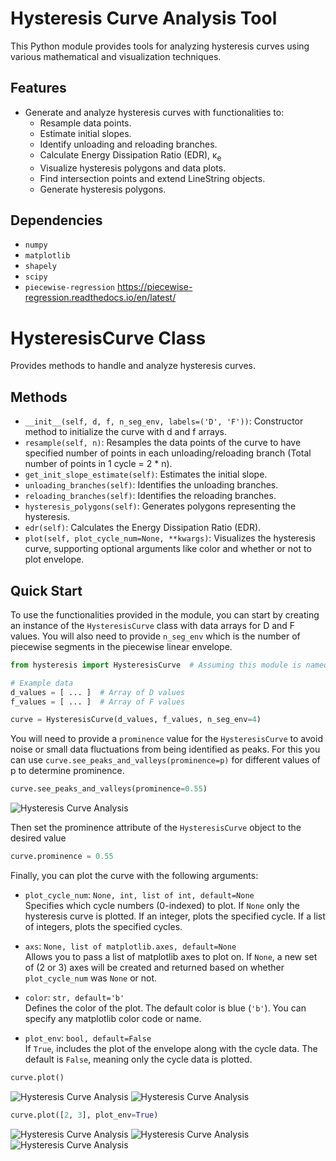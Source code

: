 # Hysteresis Curve Analysis Tool

This Python module provides tools for analyzing hysteresis curves using various mathematical and visualization techniques.

## Features
- Generate and analyze hysteresis curves with functionalities to:
    - Resample data points.
    - Estimate initial slopes.
    - Identify unloading and reloading branches.
    - Calculate Energy Dissipation Ratio (EDR), κ<sub>e</sub>
    - Visualize hysteresis polygons and data plots.
    - Find intersection points and extend LineString objects.
    - Generate hysteresis polygons.

## Dependencies
- `numpy`
- `matplotlib`
- `shapely`
- `scipy`
- `piecewise-regression` https://piecewise-regression.readthedocs.io/en/latest/

# HysteresisCurve Class
Provides methods to handle and analyze hysteresis curves.

## Methods
- `__init__(self, d, f, n_seg_env, labels=('D', 'F'))`: Constructor method to initialize the curve with d and f arrays.
- `resample(self, n)`: Resamples the data points of the curve to have specified number of points in each unloading/reloading branch (Total number of points in 1 cycle = 2 * n).
- `get_init_slope_estimate(self)`: Estimates the initial slope.
- `unloading_branches(self)`: Identifies the unloading branches.
- `reloading_branches(self)`: Identifies the reloading branches.
- `hysteresis_polygons(self)`: Generates polygons representing the hysteresis.
- `edr(self)`: Calculates the Energy Dissipation Ratio (EDR).
- `plot(self, plot_cycle_num=None, **kwargs)`: Visualizes the hysteresis curve, supporting optional arguments like color and whether or not to plot envelope.

## Quick Start
To use the functionalities provided in the module, you can start by creating an instance of the `HysteresisCurve` class with data arrays for D and F values.
You will also need to provide `n_seg_env` which is the number of piecewise segments in the piecewise linear envelope.

```python
from hysteresis import HysteresisCurve  # Assuming this module is named 'hysteresis.py'

# Example data
d_values = [ ... ]  # Array of D values
f_values = [ ... ]  # Array of F values

curve = HysteresisCurve(d_values, f_values, n_seg_env=4)
```

You will need to provide a `prominence` value for the `HysteresisCurve` to avoid noise or small data fluctuations from being identified as peaks. For this you can use `curve.see_peaks_and_valleys(prominence=p)` for different values of p to determine prominence.

```python
curve.see_peaks_and_valleys(prominence=0.55)
```
![Hysteresis Curve Analysis](https://github.com/adeb-deg/hysteresis-curve/blob/main/README_figures/PeaksAndValleys.png)

Then set the prominence attribute of the `HysteresisCurve` object to the desired value

```python
curve.prominence = 0.55
```

Finally, you can plot the curve with the following arguments:

- `plot_cycle_num`: `None, int, list of int, default=None`  
  Specifies which cycle numbers (0-indexed) to plot. If `None` only the hysteresis curve is plotted. If an integer, plots the specified cycle. If a list of integers, plots the specified cycles.

- `axs`: `None, list of matplotlib.axes, default=None`  
  Allows you to pass a list of matplotlib axes to plot on. If `None`, a new set of (2 or 3) axes will be created and returned based on whether `plot_cycle_num` was `None` or not.  

- `color`: `str, default='b'`  
  Defines the color of the plot. The default color is blue (`'b'`). You can specify any matplotlib color code or name.

- `plot_env`: `bool, default=False`  
  If `True`, includes the plot of the envelope along with the cycle data. The default is `False`, meaning only the cycle data is plotted.


```python
curve.plot()
```
![Hysteresis Curve Analysis](https://github.com/adeb-deg/hysteresis-curve/blob/main/README_figures/fig1.png)
![Hysteresis Curve Analysis](https://github.com/adeb-deg/hysteresis-curve/blob/main/README_figures/fig2.png)

```python
curve.plot([2, 3], plot_env=True)
```
![Hysteresis Curve Analysis](https://github.com/adeb-deg/hysteresis-curve/blob/main/README_figures/fig3.png)
![Hysteresis Curve Analysis](https://github.com/adeb-deg/hysteresis-curve/blob/main/README_figures/fig4.png)
![Hysteresis Curve Analysis](https://github.com/adeb-deg/hysteresis-curve/blob/main/README_figures/fig5.png)
